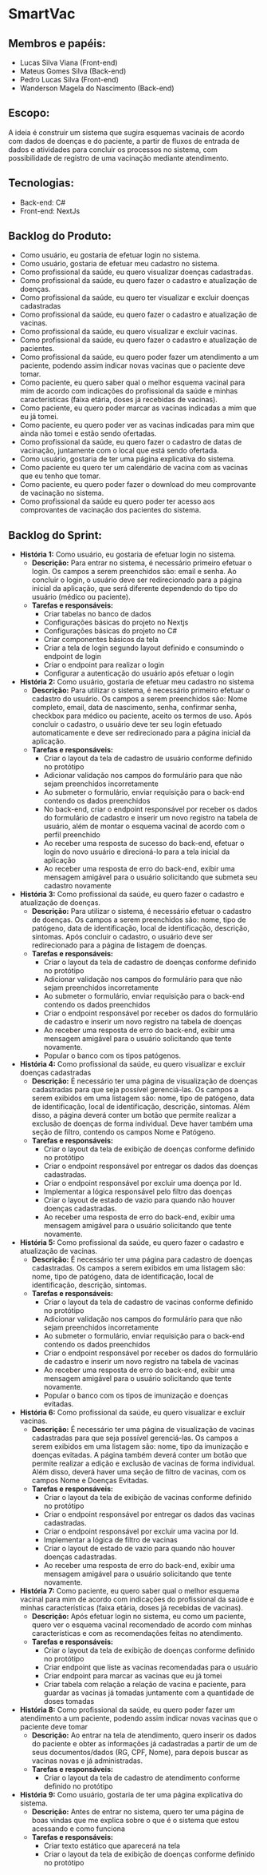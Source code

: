 # SmartVac

## Membros e papéis:
- Lucas Silva Viana (Front-end)
- Mateus Gomes Silva (Back-end)
- Pedro Lucas Silva (Front-end)
- Wanderson Magela do Nascimento (Back-end) 

## Escopo:
A ideia é construir um sistema que sugira esquemas vacinais de acordo com dados de doenças e do paciente, a partir de fluxos de entrada de dados e atividades para concluir os processos no sistema, com possibilidade de registro de uma vacinação mediante atendimento.

## Tecnologias:
- Back-end: C#
- Front-end: NextJs

## Backlog do Produto:
- Como usuário, eu gostaria de efetuar login no sistema.
- Como usuário, gostaria de efetuar meu cadastro no sistema.
- Como profissional da saúde, eu quero visualizar doenças cadastradas.
- Como profissional da saúde, eu quero fazer o cadastro e  atualização de doenças.
- Como profissional da saúde, eu quero ter visualizar e excluir doenças cadastradas
- Como profissional da saúde, eu quero fazer o cadastro e atualização de vacinas.
- Como profissional da saúde, eu quero visualizar e excluir vacinas.
- Como profissional da saúde, eu quero fazer o cadastro e atualização de pacientes.
- Como profissional da saúde, eu quero poder fazer um atendimento a um paciente, podendo assim indicar novas vacinas que o paciente deve tomar.
- Como paciente, eu quero saber qual o melhor esquema vacinal para mim de acordo com indicações do profissional da saúde e minhas características (faixa etária, doses já recebidas de vacinas).
- Como paciente, eu quero poder marcar as vacinas indicadas a mim que eu já tomei.
- Como paciente, eu quero poder ver as vacinas indicadas para mim que ainda não tomei e estão sendo ofertadas.
- Como profissional da saúde, eu quero fazer o cadastro de datas de vacinação, juntamente com o local que está sendo ofertada.
- Como usuário, gostaria de ter uma página explicativa do sistema.
- Como paciente eu quero ter um calendário de vacina com as vacinas que eu tenho que tomar.
- Como paciente, eu quero poder fazer o download do meu comprovante de vacinação no sistema.
- Como profissional da saúde eu quero poder ter acesso aos comprovantes de vacinação dos pacientes do sistema.

## Backlog do Sprint:
- **História 1:** Como usuário, eu gostaria de efetuar login no sistema.
  - **Descrição:** Para entrar no sistema, é necessário primeiro efetuar o login. Os campos a serem preenchidos são: email e senha. Ao concluir o login, o usuário deve ser redirecionado para a página inicial da aplicação, que será diferente dependendo do tipo do usuário (médico ou paciente).
  - **Tarefas e responsáveis:**
    - Criar tabelas no banco de dados
    - Configurações básicas do projeto no Nextjs
    - Configurações básicas do projeto no C#
    - Criar componentes básicos da tela
    - Criar a tela de login segundo layout definido e consumindo o endpoint de login
    - Criar o endpoint para realizar o login
    - Configurar a autenticação do usuário após efetuar o login
- **História 2:** Como usuário, gostaria de efetuar meu cadastro no sistema
  - **Descrição:** Para utilizar o sistema, é necessário primeiro efetuar o cadastro do usuário. Os campos a serem preenchidos são: Nome completo, email, data de nascimento, senha, confirmar senha, checkbox para médico ou paciente, aceito os termos de uso. Após concluir o cadastro, o usuário deve ter seu login efetuado automaticamente e deve ser redirecionado para a página inicial da aplicação.
  - **Tarefas e responsáveis:**
    - Criar o layout da tela de cadastro de usuário conforme definido no protótipo
    - Adicionar validação nos campos do formulário para que não sejam preenchidos incorretamente
    - Ao submeter o formulário, enviar requisição para o back-end contendo os dados preenchidos
    - No back-end, criar o endpoint responsável por receber os dados do formulário de cadastro e inserir um novo registro na tabela de usuário, além de montar o esquema vacinal de acordo com o perfil preenchido
    - Ao receber uma resposta de sucesso do back-end, efetuar o login do novo usuário e direcioná-lo para a tela inicial da aplicação
    - Ao receber uma resposta de erro do back-end, exibir uma mensagem amigável para o usuário solicitando que submeta seu cadastro novamente
- **História 3:** Como profissional da saúde, eu quero fazer o cadastro e atualização de doenças.
  - **Descrição:** Para utilizar o sistema, é necessário efetuar o cadastro de doenças. Os campos a serem preenchidos são: nome, tipo de patógeno, data de identificação, local de identificação, descrição, sintomas. Após concluir o cadastro, o usuário deve ser redirecionado para a página de listagem de doenças.
  - **Tarefas e responsáveis:**
    - Criar o layout da tela de cadastro de doenças conforme definido no protótipo
    - Adicionar validação nos campos do formulário para que não sejam preenchidos incorretamente
    - Ao submeter o formulário, enviar requisição para o back-end contendo os dados preenchidos
    - Criar o endpoint responsável por receber os dados do formulário de cadastro e inserir um novo registro na tabela de doenças
    - Ao receber uma resposta de erro do back-end, exibir uma mensagem amigável para o usuário solicitando que tente novamente.
    - Popular o banco com os tipos patógenos.
- **História 4:** Como profissional da saúde, eu quero visualizar e excluir doenças cadastradas
  - **Descrição:** É necessário ter uma página de visualização de doenças cadastradas para que seja possível gerenciá-las. Os campos a serem exibidos em uma listagem são: nome, tipo de patógeno, data de identificação, local de identificação, descrição, sintomas. Além disso, a página deverá conter um botão que permite realizar a exclusão de doenças de forma individual. Deve haver também uma seção de filtro, contendo os campos Nome e Patógeno.
  - **Tarefas e responsáveis:**
    - Criar o layout da tela de exibição de doenças conforme definido no protótipo
    - Criar o endpoint responsável por entregar os dados das doenças cadastradas.
    - Criar o endpoint responsável por excluir uma doença por Id.
    - Implementar a lógica responsável pelo filtro das doenças
    - Criar o layout de estado de vazio para quando não houver doenças cadastradas.
    - Ao receber uma resposta de erro do back-end, exibir uma mensagem amigável para o usuário solicitando que tente novamente.
- **História 5:** Como profissional da saúde, eu quero fazer o cadastro e atualização de vacinas.
  - **Descrição:** É necessário ter uma página para cadastro de doenças cadastradas. Os campos a serem exibidos em uma listagem são: nome, tipo de patógeno, data de identificação, local de identificação, descrição, sintomas. 
  - **Tarefas e responsáveis:**
    - Criar o layout da tela de cadastro de vacinas conforme definido no protótipo
    - Adicionar validação nos campos do formulário para que não sejam preenchidos incorretamente
    - Ao submeter o formulário, enviar requisição para o back-end contendo os dados preenchidos
    - Criar o endpoint responsável por receber os dados do formulário de cadastro e inserir um novo registro na tabela de vacinas
    - Ao receber uma resposta de erro do back-end, exibir uma mensagem amigável para o usuário solicitando que tente novamente.
    - Popular o banco com os tipos de imunização e doenças evitadas.
- **História 6:** Como profissional da saúde, eu quero visualizar e excluir vacinas.
  - **Descrição:** É necessário ter uma página de visualização de vacinas cadastradas para que seja possível gerenciá-las. Os campos a serem exibidos em uma listagem são: nome, tipo da imunização e doenças evitadas. A página também deverá conter um botão que permite realizar a edição e exclusão de vacinas de forma individual. Além disso, deverá haver uma seção de filtro de vacinas, com os campos Nome e Doenças Evitadas.
  - **Tarefas e responsáveis:**
    - Criar o layout da tela de exibição de vacinas conforme definido no protótipo
    - Criar o endpoint responsável por entregar os dados das vacinas cadastradas.
    - Criar o endpoint responsável por excluir uma vacina por Id.
    - Implementar a lógica de filtro de vacinas
    - Criar o layout de estado de vazio para quando não houver doenças cadastradas.
    - Ao receber uma resposta de erro do back-end, exibir uma mensagem amigável para o usuário solicitando que tente novamente.
- **História 7:** Como paciente, eu quero saber qual o melhor esquema vacinal para mim de acordo com indicações do profissional da saúde e minhas características (faixa etária, doses já recebidas de vacinas).
  - **Descrição:** Após efetuar login no sistema, eu como um paciente, quero ver o esquema vacinal recomendado de acordo com minhas características e com as recomendações feitas no atendimento.
  - **Tarefas e responsáveis:**
    - Criar o layout da tela de exibição de doenças conforme definido no protótipo
    - Criar endpoint que liste as vacinas recomendadas para o usuário
    - Criar endpoint para marcar as vacinas que eu já tomei
    - Criar tabela com relação a relação de vacina e paciente, para guardar as vacinas já tomadas juntamente com a quantidade de doses tomadas
- **História 8:** Como profissional da saúde, eu quero poder fazer um atendimento a um paciente, podendo assim indicar novas vacinas que o paciente deve tomar
  - **Descrição:** Ao entrar na tela de atendimento, quero inserir os dados do paciente e obter as informações já cadastradas a partir de um de seus documentos/dados (RG, CPF, Nome), para depois buscar as vacinas novas e já administradas.
  - **Tarefas e responsáveis:**
    - Criar o layout da tela de cadastro de atendimento conforme definido no protótipo
- **História 9:** Como usuário, gostaria de ter uma página explicativa do sistema.
  - **Descrição:** Antes de entrar no sistema, quero ter uma página de boas vindas que me explica sobre o que é o sistema que estou acessando e como funciona
  - **Tarefas e responsáveis:**
    - Criar texto estático que aparecerá na tela
    - Criar o layout da tela de exibição de doenças conforme definido no protótipo
